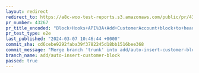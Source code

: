 ```yaml
---
layout: redirect
redirect_to: https://a8c-woo-test-reports.s3.amazonaws.com/public/pr/43267/e2e/index.html
pr_number: 43267
pr_title_encoded: "Block+Hooks+API%3A+Add+CustomerAccount+block+to+header"
pr_test_type: e2e
last_published: "2024-03-07 10:46:44 +0000"
commit_sha: cd6cebe9292faba39f3782245d18bb1516bee368
commit_message: "Merge branch 'trunk' into add/auto-insert-customer-block"
branch_name: add/auto-insert-customer-block
passed: true
---
```

